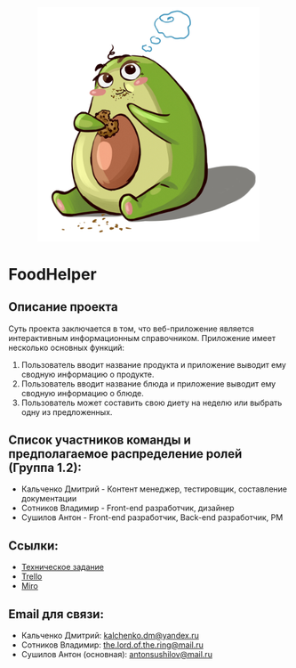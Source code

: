 <p align="center"><img src="public/img/avokadik.jpg" width="400"></p>

<p align="center">
<h1>FoodHelper</h1>
</p>


<h2>Описание проекта</h2>
Суть проекта заключается в том, что веб-приложение является интерактивным информационным справочником. Приложение имеет несколько основных функций:
<ol>
	<li>Пользователь вводит название продукта и приложение выводит ему сводную информацию о продукте.</li>
	<li>Пользователь вводит название блюда и приложение выводит ему сводную информацию о блюде.</li>
	<li>Пользователь может составить свою диету на неделю или выбрать одну из предложенных.</li>
</ol>


<h2>Список участников команды и предполагаемое распределение ролей (Группа 1.2):</h2>
<ul>
	<li>Кальченко Дмитрий - Контент менеджер, тестировщик, составление документации</li>
	<li>Сотников Владимир - Front-end разработчик, дизайнер</li>
	<li>Сушилов Антон - Front-end разработчик, Back-end разработчик, PM</li>
</ul>

<h2>Ссылки:</h2>
<ul>
	<li><a href="https://github.com/AntonSushilov/FoodHelper/blob/README.md/%D0%A2%D0%B5%D1%85%D0%BD%D0%B8%D1%87%D0%B5%D1%81%D0%BA%D0%BE%D0%B5%20%D0%B7%D0%B0%D0%B4%D0%B0%D0%BD%D0%B8%D0%B5%20_FoodHelper.docx">Техническое задание</a></li>
	<li><a href="https://trello.com/b/TdKWGmIW/food-helper">Trello</a></li>
	<li><a href="https://miro.com/app/board/o9J_kugITE0=/">Miro</a></li>
</ul>
<h2>Email для связи:</h2>
<ul>
	<li>Кальченко Дмитрий: <a href="kalchenko.dm@yandex.ru">kalchenko.dm@yandex.ru</a></li>
	<li>Сотников Владимир: <a href="the.lord.of.the.ring@mail.ru">the.lord.of.the.ring@mail.ru</a></li>
	<li>Сушилов Антон (основная): <a href="mailto:antonsushilov@mail.ru">antonsushilov@mail.ru</a></li>
</ul>



